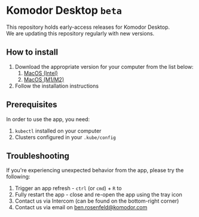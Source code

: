 # Komodor Desktop `beta`
This repository holds early-access releases for Komodor Desktop.  
We are updating this repository regularly with new versions.

## How to install
1. Download the appropriate version for your computer from the list below:
   1. [MacOS (Intel)](https://github.com/komodorio/komodor-desktop-beta/releases/download/beta/KomodorBetaIntel.dmg)
   1. [MacOS (M1/M2)](https://github.com/komodorio/komodor-desktop-beta/releases/download/beta/KomodorBetaM1.dmg)
1. Follow the installation instructions

## Prerequisites
In order to use the app, you need:
1. `kubectl` installed on your computer
1. Clusters configured in your `.kube/config`

## Troubleshooting
If you're experiencing unexpected behavior from the app, please try the following:
1. Trigger an app refresh - `ctrl` (or `cmd`) + `R` to 
1. Fully restart the app - close and re-open the app using the tray icon
1. Contact us via Intercom (can be found on the bottom-right corner)
1. Contact us via email on ben.rosenfeld@komodor.com
